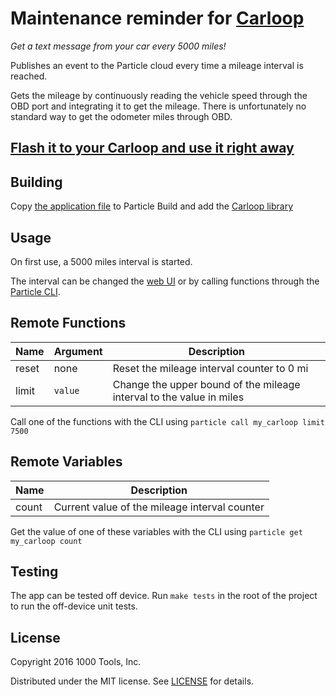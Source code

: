 # Maintenance reminder for [Carloop](https://carloop.io)

*Get a text message from your car every 5000 miles!*

Publishes an event to the Particle cloud every time a mileage interval is reached.

Gets the mileage by continuously reading the vehicle speed through the
OBD port and integrating it to get the mileage. There is unfortunately
no standard way to get the odometer miles through OBD.

## [Flash it to your Carloop and use it right away](https://www.carloop.io/apps/app-reminder)

## Building

Copy [the application file](src/app-reminder.cpp) to Particle Build and add the [Carloop library](https://build.particle.io/libs/56eebf35e1b20225ce00048d)

## Usage

On first use, a 5000 miles interval is started.

The interval can be changed the [web UI](https://www.carloop.io/apps/app-reminder) or by calling functions through the [Particle CLI](https://www.particle.io/cli).

## Remote Functions

| Name | Argument | Description |
|------|----------|-------------|
| reset | none | Reset the mileage interval counter to 0 mi |
| limit | `value` | Change the upper bound of the mileage interval to the value in miles |

Call one of the functions with the CLI using `particle call my_carloop limit 7500`

## Remote Variables

| Name | Description |
|------|-------------|
| count | Current value of the mileage interval counter |

Get the value of one of these variables with the CLI using `particle get my_carloop count`

## Testing

The app can be tested off device. Run `make tests` in the root of the
project to run the off-device unit tests.

## License

Copyright 2016 1000 Tools, Inc.

Distributed under the MIT license. See [LICENSE](/LICENSE) for details.

